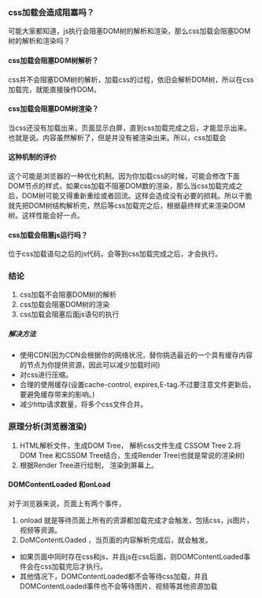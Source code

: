 ### css加载会造成阻塞吗？

可能大家都知道，js执行会阻塞DOM树的解析和渲染，那么css加载会阻塞DOM树的解析和渲染吗？
#### css加载会阻塞DOM树解析？
css并不会阻塞DOM树的解析，加载css的过程，依旧会解析DOM树，所以在css加载完，就能直接操作DOM。
#### css加载会阻塞DOM树渲染？
当css还没有加载出来，页面显示白屏，直到css加载完成之后，才能显示出来。也就是说。内容虽然解析了，但是并没有被渲染出来。所以，css加载会

#### 这种机制的评价
这个可能是浏览器的一种优化机制。因为你加载css的时候，可能会修改下面DOM节点的样式，如果css加载不阻塞DOM数的渲染，那么当css加载完成之后，DOM树可能又得重新重绘或者回流。这样会造成没有必要的损耗。所以干脆就先把DOM树结构解析完，然后等css加载完之后，根据最终样式来渲染DOM树。这样性能会好一点。  

#### css加载会阻塞js运行吗？
位于css加载语句之后的js代码，会等到css加载完成之后，才会执行。

### 结论
1. css加载不会阻塞DOM树的解析
2. css加载会阻塞DOM树的渲染
3. css加载会阻塞后面js语句的执行

##### 解决方法
* 使用CDN(因为CDN会根据你的网络状况，替你挑选最近的一个具有缓存内容的节点为你提供资源，因此可以减少加载时间)
* 对css进行压缩。
* 合理的使用缓存(设置cache-control, expires,E-tag.不过要注意文件更新后，要避免缓存带来的影响。)
* 减少http请求数量，将多个css文件合并。



### 原理分析(浏览器渲染)
1. HTML解析文件，生成DOM Tree， 解析css文件生成 CSSOM Tree
2.将DOM Tree 和CSSOM Tree结合，生成Render Tree(也就是常说的渲染树)
3. 根据Render Tree进行绘制， 渲染到屏幕上。


#### DOMContentLoaded 和onLoad
对于浏览器来说，页面上有两个事件，
1. onload 就是等待页面上所有的资源都加载完成才会触发，包括css，js图片，视频等资源。
2. DoMContentLOaded ，当页面的内容解析完成后，就会触发。
  * 如果页面中同时存在css和js，并且js在css后面，则DOMContentLoaded事件会在css加载完后才执行。
  * 其他情况下，DOMContentLoaded都不会等待css加载，并且DOMContentLoaded事件也不会等待图片、视频等其他资源加载
